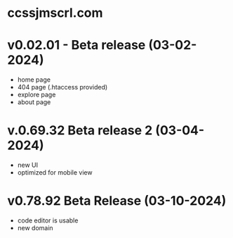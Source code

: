 # ccssjmscrl.com

# v0.02.01 - Beta release (03-02-2024)
- home page
- 404 page (.htaccess provided)
- explore page
- about page

# v.0.69.32 Beta release 2 (03-04-2024)
- new UI
- optimized for mobile view

# v0.78.92 Beta Release (03-10-2024)
- code editor is usable
- new domain
